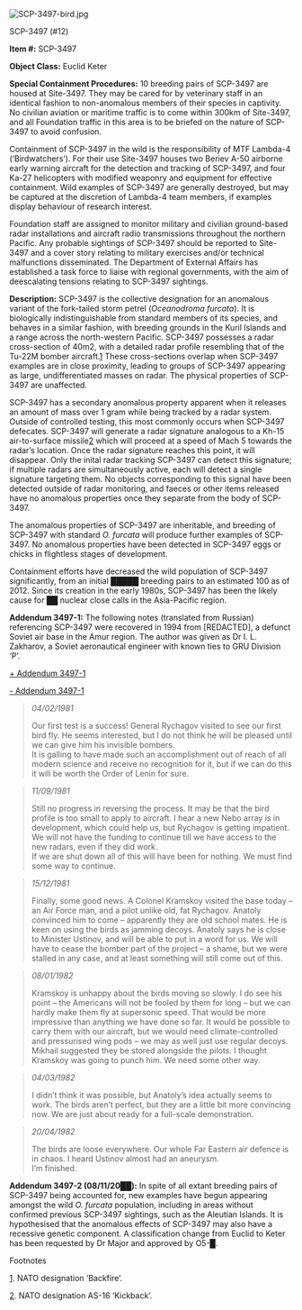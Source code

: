 ![SCP-3497-bird.jpg](http://scp-wiki.wdfiles.com/local--files/scp-3497/SCP-3497-bird.jpg)

SCP-3497 (#12)

**Item #:** SCP-3497

**Object Class:** Euclid Keter

**Special Containment Procedures:** 10 breeding pairs of SCP-3497 are housed at Site-3497. They may be cared for by veterinary staff in an identical fashion to non-anomalous members of their species in captivity. No civilian aviation or maritime traffic is to come within 300km of Site-3497, and all Foundation traffic in this area is to be briefed on the nature of SCP-3497 to avoid confusion.

Containment of SCP-3497 in the wild is the responsibility of MTF Lambda-4 (‘Birdwatchers’). For their use Site-3497 houses two Beriev A-50 airborne early warning aircraft for the detection and tracking of SCP-3497, and four Ka-27 helicopters with modified weaponry and equipment for effective containment. Wild examples of SCP-3497 are generally destroyed, but may be captured at the discretion of Lambda-4 team members, if examples display behaviour of research interest.

Foundation staff are assigned to monitor military and civilian ground-based radar installations and aircraft radio transmissions throughout the northern Pacific. Any probable sightings of SCP-3497 should be reported to Site-3497 and a cover story relating to military exercises and/or technical malfunctions disseminated. The Department of External Affairs has established a task force to liaise with regional governments, with the aim of deescalating tensions relating to SCP-3497 sightings.

**Description:** SCP-3497 is the collective designation for an anomalous variant of the fork-tailed storm petrel (_Oceanodroma furcata_). It is biologically indistinguishable from standard members of its species, and behaves in a similar fashion, with breeding grounds in the Kuril Islands and a range across the north-western Pacific. SCP-3497 possesses a radar cross-section of 40m2, with a detailed radar profile resembling that of the Tu-22M bomber aircraft.[1](javascript:;) These cross-sections overlap when SCP-3497 examples are in close proximity, leading to groups of SCP-3497 appearing as large, undifferentiated masses on radar. The physical properties of SCP-3497 are unaffected.

SCP-3497 has a secondary anomalous property apparent when it releases an amount of mass over 1 gram while being tracked by a radar system. Outside of controlled testing, this most commonly occurs when SCP-3497 defecates. SCP-3497 will generate a radar signature analogous to a Kh-15 air-to-surface missile[2](javascript:;) which will proceed at a speed of Mach 5 towards the radar’s location. Once the radar signature reaches this point, it will disappear. Only the inital radar tracking SCP-3497 can detect this signature; if multiple radars are simultaneously active, each will detect a single signature targeting them. No objects corresponding to this signal have been detected outside of radar monitoring, and faeces or other items released have no anomalous properties once they separate from the body of SCP-3497.

The anomalous properties of SCP-3497 are inheritable, and breeding of SCP-3497 with standard _O. furcata_ will produce further examples of SCP-3497. No anomalous properties have been detected in SCP-3497 eggs or chicks in flightless stages of development.

Containment efforts have decreased the wild population of SCP-3497 significantly, from an initial █████ breeding pairs to an estimated 100 as of 2012. Since its creation in the early 1980s, SCP-3497 has been the likely cause for ██ nuclear close calls in the Asia-Pacific region.

**Addendum 3497-1:** The following notes (translated from Russian) referencing SCP-3497 were recovered in 1994 from \[REDACTED\], a defunct Soviet air base in the Amur region. The author was given as Dr I. L. Zakharov, a Soviet aeronautical engineer with known ties to GRU Division ‘P’.

[+ Addendum 3497-1](javascript:;)

[\- Addendum 3497-1](javascript:;)

> _04/02/1981_
> 
> Our first test is a success! General Rychagov visited to see our first bird fly. He seems interested, but I do not think he will be pleased until we can give him his invisible bombers.  
> It is galling to have made such an accomplishment out of reach of all modern science and receive no recognition for it, but if we can do this it will be worth the Order of Lenin for sure.

> _11/09/1981_
> 
> Still no progress in reversing the process. It may be that the bird profile is too small to apply to aircraft. I hear a new Nebo array is in development, which could help us, but Rychagov is getting impatient. We will not have the funding to continue till we have access to the new radars, even if they did work.  
> If we are shut down all of this will have been for nothing. We must find some way to continue.

> _15/12/1981_
> 
> Finally, some good news. A Colonel Kramskoy visited the base today – an Air Force man, and a pilot unlike old, fat Rychagov. Anatoly convinced him to come – apparently they are old school mates. He is keen on using the birds as jamming decoys. Anatoly says he is close to Minister Ustinov, and will be able to put in a word for us. We will have to cease the bomber part of the project – a shame, but we were stalled in any case, and at least something will still come out of this.

> _08/01/1982_
> 
> Kramskoy is unhappy about the birds moving so slowly. I do see his point – the Americans will not be fooled by them for long – but we can hardly make them fly at supersonic speed. That would be more impressive than anything we have done so far. It would be possible to carry them with our aircraft, but we would need climate-controlled and pressurised wing pods – we may as well just use regular decoys.  
> Mikhail suggested they be stored alongside the pilots. I thought Kramskoy was going to punch him. We need some other way.

> _04/03/1982_
> 
> I didn’t think it was possible, but Anatoly’s idea actually seems to work. The birds aren’t perfect, but they are a little bit more convincing now. We are just about ready for a full-scale demonstration.

> _20/04/1982_
> 
> The birds are loose everywhere. Our whole Far Eastern air defence is in chaos. I heard Ustinov almost had an aneurysm.  
> I’m finished.

**Addendum 3497-2 (08/11/20██):** In spite of all extant breeding pairs of SCP-3497 being accounted for, new examples have begun appearing amongst the wild _O. furcata_ population, including in areas without confirmed previous SCP-3497 sightings, such as the Aleutian Islands. It is hypothesised that the anomalous effects of SCP-3497 may also have a recessive genetic component. A classification change from Euclid to Keter has been requested by Dr Major and approved by O5-█.

Footnotes

[1](javascript:;). NATO designation ‘Backfire’.

[2](javascript:;). NATO designation AS-16 ‘Kickback’.
